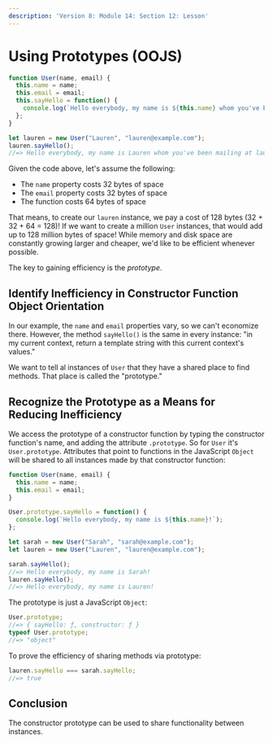 ```yaml
---
description: 'Version 8: Module 14: Section 12: Lesson'
---
```


# Using Prototypes (OOJS)

```javascript
function User(name, email) {
  this.name = name;
  this.email = email;
  this.sayHello = function() {
    console.log(`Hello everybody, my name is ${this.name} whom you've been mailing at ${this.email}!`);
  };
}

let lauren = new User("Lauren", "lauren@example.com");
lauren.sayHello();
//=> Hello everybody, my name is Lauren whom you've been mailing at lauren@example.com!
```

Given the code above, let's assume the following:

* The `name` property costs 32 bytes of space
* The `email` property costs 32 bytes of space
* The function costs 64 bytes of space

That means, to create our `lauren` instance, we pay a cost of 128 bytes (32 + 32 + 64 = 128)! If we want to create a million `User` instances, that would add up to 128 million bytes of space! While memory and disk space are constantly growing larger and cheaper, we'd like to be efficient whenever possible.

The key to gaining efficiency is the _prototype_.

## Identify Inefficiency in Constructor Function Object Orientation

In our example, the `name` and `email` properties vary, so we can't economize there. However, the method `sayHello()` is the same in every instance: "in my current context, return a template string with this current context's values."

We want to tell al instances of `User` that they have a shared place to find methods. That place is called the "prototype."

## Recognize the Prototype as a Means for Reducing Inefficiency

We access the prototype of a constructor function by typing the constructor function's name, and adding the attribute `.prototype`. So for `User` it's `User.prototype`. Attributes that point to functions in the JavaScript `Object` will be shared to all instances made by that constructor function:

```javascript
function User(name, email) {
  this.name = name;
  this.email = email;
}

User.prototype.sayHello = function() {
  console.log(`Hello everybody, my name is ${this.name}!`);
};

let sarah = new User("Sarah", "sarah@example.com");
let lauren = new User("Lauren", "lauren@example.com");

sarah.sayHello();
//=> Hello everybody, my name is Sarah!
lauren.sayHello();
//=> Hello everybody, my name is Lauren!
```

The prototype is just a JavaScript `Object`:

```javascript
User.prototype;
//=> { sayHello: ƒ, constructor: ƒ }
typeof User.prototype;
//=> "object"
```

To prove the efficiency of sharing methods via prototype:

```javascript
lauren.sayHello === sarah.sayHello;
//=> true
```

## Conclusion

The constructor prototype can be used to share functionality between instances.
